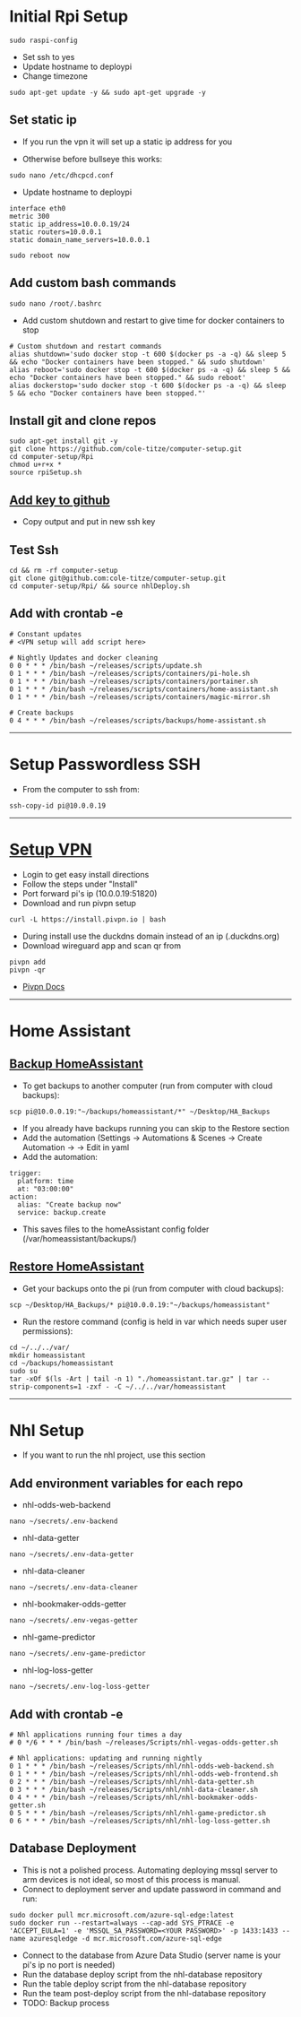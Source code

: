 # Initial Rpi Setup

```
sudo raspi-config
```

- Set ssh to yes
- Update hostname to deploypi
- Change timezone

```
sudo apt-get update -y && sudo apt-get upgrade -y
```

## Set static ip
+ If you run the vpn it will set up a static ip address for you

+ Otherwise before bullseye this works:
```
sudo nano /etc/dhcpcd.conf
```

- Update hostname to deploypi

```
interface eth0
metric 300
static ip_address=10.0.0.19/24
static routers=10.0.0.1
static domain_name_servers=10.0.0.1
```

```
sudo reboot now
```

## Add custom bash commands
```
sudo nano /root/.bashrc
```
+ Add custom shutdown and restart to give time for docker containers to stop
```
# Custom shutdown and restart commands
alias shutdown='sudo docker stop -t 600 $(docker ps -a -q) && sleep 5 && echo "Docker containers have been stopped." && sudo shutdown'
alias reboot='sudo docker stop -t 600 $(docker ps -a -q) && sleep 5 && echo "Docker containers have been stopped." && sudo reboot'
alias dockerstop='sudo docker stop -t 600 $(docker ps -a -q) && sleep 5 && echo "Docker containers have been stopped."'
```


## Install git and clone repos

```
sudo apt-get install git -y
git clone https://github.com/cole-titze/computer-setup.git
cd computer-setup/Rpi
chmod u+r+x *
source rpiSetup.sh
```

## [Add key to github](https://docs.github.com/en/github/authenticating-to-github/adding-a-new-ssh-key-to-your-github-account)

- Copy output and put in new ssh key

## Test Ssh

```
cd && rm -rf computer-setup
git clone git@github.com:cole-titze/computer-setup.git
cd computer-setup/Rpi/ && source nhlDeploy.sh
```

## Add with crontab -e

```
# Constant updates
# <VPN setup will add script here>

# Nightly Updates and docker cleaning
0 0 * * * /bin/bash ~/releases/scripts/update.sh
0 1 * * * /bin/bash ~/releases/scripts/containers/pi-hole.sh
0 1 * * * /bin/bash ~/releases/scripts/containers/portainer.sh
0 1 * * * /bin/bash ~/releases/scripts/containers/home-assistant.sh
0 1 * * * /bin/bash ~/releases/scripts/containers/magic-mirror.sh

# Create backups
0 4 * * * /bin/bash ~/releases/scripts/backups/home-assistant.sh
```

-----

# Setup Passwordless SSH
+ From the computer to ssh from:
```
ssh-copy-id pi@10.0.0.19
```

-----

# [Setup VPN](https://www.duckdns.org/)

- Login to get easy install directions
- Follow the steps under "Install"
- Port forward pi's ip (10.0.0.19:51820)
- Download and run pivpn setup

```
curl -L https://install.pivpn.io | bash
```
- During install use the duckdns domain instead of an ip (<domain>.duckdns.org)
- Download wireguard app and scan qr from

```
pivpn add
pivpn -qr
```

- [Pivpn Docs](https://docs.pivpn.io/wireguard)

-----

# Home Assistant

## [Backup HomeAssistant](https://www.home-assistant.io/integrations/backup/)
+ To get backups to another computer (run from computer with cloud backups):
```
scp pi@10.0.0.19:"~/backups/homeassistant/*" ~/Desktop/HA_Backups
```
+ If you already have backups running you can skip to the Restore section
+ Add the automation (Settings -> Automations & Scenes -> Create Automation -> <Three dots> -> Edit in yaml
+ Add the automation:
```
trigger:
  platform: time
  at: "03:00:00"
action:
  alias: "Create backup now"
  service: backup.create
```
+ This saves files to the homeAssistant config folder (/var/homeassistant/backups/)

## [Restore HomeAssistant](https://www.home-assistant.io/integrations/backup/#restoring-a-backup)
+ Get your backups onto the pi (run from computer with cloud backups):
```
scp ~/Desktop/HA_Backups/* pi@10.0.0.19:"~/backups/homeassistant"
```
+ Run the restore command (config is held in var which needs super user permissions):
```
cd ~/../../var/
mkdir homeassistant
cd ~/backups/homeassistant
sudo su
tar -xOf $(ls -Art | tail -n 1) "./homeassistant.tar.gz" | tar --strip-components=1 -zxf - -C ~/../../var/homeassistant
```

-----

# Nhl Setup
+ If you want to run the nhl project, use this section

## Add environment variables for each repo

- nhl-odds-web-backend

```
nano ~/secrets/.env-backend
```

- nhl-data-getter

```
nano ~/secrets/.env-data-getter
```

- nhl-data-cleaner

```
nano ~/secrets/.env-data-cleaner
```

- nhl-bookmaker-odds-getter

```
nano ~/secrets/.env-vegas-getter
```

- nhl-game-predictor

```
nano ~/secrets/.env-game-predictor
```

- nhl-log-loss-getter

```
nano ~/secrets/.env-log-loss-getter
```

## Add with crontab -e

```
# Nhl applications running four times a day
# 0 */6 * * * /bin/bash ~/releases/Scripts/nhl-vegas-odds-getter.sh

# Nhl applications: updating and running nightly
0 1 * * * /bin/bash ~/releases/Scripts/nhl/nhl-odds-web-backend.sh
0 1 * * * /bin/bash ~/releases/Scripts/nhl/nhl-odds-web-frontend.sh
0 2 * * * /bin/bash ~/releases/Scripts/nhl/nhl-data-getter.sh
0 3 * * * /bin/bash ~/releases/Scripts/nhl/nhl-data-cleaner.sh
0 4 * * * /bin/bash ~/releases/Scripts/nhl/nhl-bookmaker-odds-getter.sh
0 5 * * * /bin/bash ~/releases/Scripts/nhl/nhl-game-predictor.sh
0 6 * * * /bin/bash ~/releases/Scripts/nhl/nhl-log-loss-getter.sh
```


## Database Deployment

- This is not a polished process. Automating deploying mssql server to arm devices is not ideal, so most of this process is manual.
- Connect to deployment server and update password in command and run:

```
sudo docker pull mcr.microsoft.com/azure-sql-edge:latest
sudo docker run --restart=always --cap-add SYS_PTRACE -e 'ACCEPT_EULA=1' -e 'MSSQL_SA_PASSWORD=<YOUR PASSWORD>' -p 1433:1433 --name azuresqledge -d mcr.microsoft.com/azure-sql-edge
```

- Connect to the database from Azure Data Studio (server name is your pi's ip no port is needed)
- Run the database deploy script from the nhl-database repository
- Run the table deploy script from the nhl-database repository
- Run the team post-deploy script from the nhl-database repository
- TODO: Backup process
